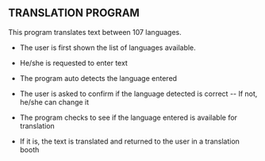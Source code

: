 ## TRANSLATION PROGRAM
This program translates text between 107 languages.

- The user is first shown the list of languages available.
- He/she is requested to enter text
- The program auto detects the language entered
- The user is asked to confirm if the language detected is correct -- If not, he/she can change it

- The program checks to see if the language entered is available for translation
- If it is, the text is translated and returned to the user in a translation booth


